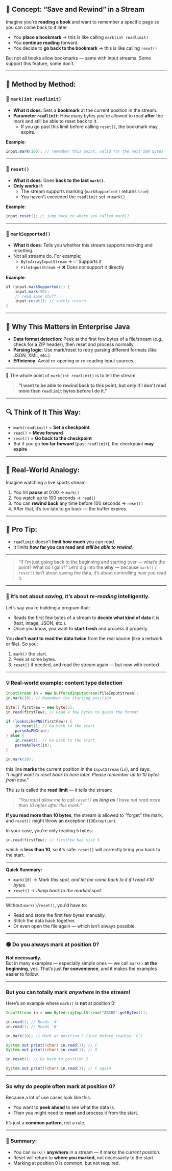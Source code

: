 ## 🧠 Concept: “Save and Rewind” in a Stream

Imagine you're **reading a book** and want to remember a specific page so you can come back to it later.

- You **place a bookmark** → this is like calling `mark(int readlimit)`
- You **continue reading** forward.
- You decide to **go back to the bookmark** → this is like calling `reset()`

But not all books allow bookmarks — same with input streams. Some support this feature, some don’t.

---

## 📘 Method by Method:

### 🔹 `mark(int readlimit)`
- **What it does**: Sets a **bookmark** at the current position in the stream.
- **Parameter `readlimit`**: How many bytes you're allowed to read **after** the mark and still be able to reset back to it.
    - If you go past this limit before calling `reset()`, the bookmark may expire.

**Example**:
```java
input.mark(100); // remember this point, valid for the next 100 bytes
```

---

### 🔹 `reset()`
- **What it does**: Goes **back to the last `mark()`**.
- **Only works** if:
    - The stream supports marking (`markSupported()` returns `true`)
    - You haven't exceeded the `readlimit` set in `mark()`

**Example**:
```java
input.reset(); // jump back to where you called mark()
```

---

### 🔹 `markSupported()`
- **What it does**: Tells you whether this stream supports marking and resetting.
- Not all streams do. For example:
    - `ByteArrayInputStream` → ✅ Supports it
    - `FileInputStream` → ❌ Does *not* support it directly

**Example**:
```java
if (input.markSupported()) {
    input.mark(50);
    // read some stuff
    input.reset(); // safely return
}
```

---

## 💼 Why This Matters in Enterprise Java

- **Data format detection**: Peek at the first few bytes of a file/stream (e.g., check for a ZIP header), then reset and process normally.
- **Parsing logic**: Use mark/reset to retry parsing different formats (like JSON, XML, etc.)
- **Efficiency**: Avoid re-opening or re-reading input sources.

---

🎯 The whole point of `mark(int readlimit)` is to tell the stream:

> **“I want to be able to rewind back to this point, but only if I don’t read more than `readlimit` bytes before I do it.”**

---

## 🔍 Think of It This Way:

- `mark(readlimit)` = **Set a checkpoint**
- `read()` = **Move forward**
- `reset()` = **Go back to the checkpoint**
- But if you go **too far forward** (past `readlimit`), the checkpoint **may expire**

---

## 🧠 Real-World Analogy:

Imagine watching a live sports stream:

1. You hit **pause** at 0:00 → `mark()`
2. You watch up to 100 seconds → `read()`
3. You can **rewind back** any time before 100 seconds → `reset()`
4. After that, it’s too late to go back — the buffer expires.

---

## 🚨 Pro Tip:

- `readlimit` doesn’t **limit how much** you can read.
- It limits **how far you can read and *still be able to rewind***.

---

> “If I’m just going back to the beginning and starting over — what’s the point? What do I gain?”
Let’s dig into the **why** — because `mark()` / `reset()` isn’t about saving the data, it’s about controlling how you read it.

---

### 🔁 It’s not about *saving*, it’s about *re-reading* intelligently.

Let’s say you’re building a program that:
- Reads the first few bytes of a stream to **decide what kind of data** it is (text, image, JSON, etc.).
- Once you know, you want to **start fresh** and process it properly.

You **don’t want to read the data twice** from the real source (like a network or file). So you:
1. `mark()` the start.
2. Peek at some bytes.
3. `reset()` if needed, and read the stream again — but now with context.

---

### 💡 Real-world example: content type detection
```java
InputStream in = new BufferedInputStream(fileInputStream);
in.mark(10); // Remember the starting position

byte[] firstFew = new byte[5];
in.read(firstFew); // Read a few bytes to guess the format

if (looksLikePNG(firstFew)) {
    in.reset(); // Go back to the start
    parseAsPNG(in);
} else {
    in.reset(); // Go back to the start
    parseAsText(in);
}
```

```java
in.mark(10);
```

this line **marks** the current position in the `InputStream` (`in`), and says:  
*"I might want to reset back to here later. Please remember up to 10 bytes from now."*

The `10` is called the **read limit** — it tells the stream:
> *"You must allow me to call `reset()` **as long as** I have not read more than 10 bytes after this mark."*

**If you read more than 10 bytes**, the stream is allowed to "forget" the mark, and `reset()` might throw an exception (`IOException`).

In your case, you're only reading 5 bytes:

```java
in.read(firstFew); // firstFew has size 5
```

which is **less than 10**, so it's safe: `reset()` will correctly bring you back to the start.

---

**Quick Summary:**
- `mark(10)` → *Mark this spot, and let me come back to it if I read ≤10 bytes.*
- `reset()` → *Jump back to the marked spot.*

---

Without `mark()`/`reset()`, you'd have to:
- Read and store the first few bytes manually.
- Stitch the data back together.
- Or even open the file again — which isn’t always possible.

---


### 🟢 Do you **always** mark at position 0?

**Not necessarily.**  
But in many examples — especially simple ones — we call `mark()` **at the beginning**, yes. That’s just **for convenience**, and it makes the examples easier to follow.

---

### But you can totally mark *anywhere* in the stream!

Here’s an example where `mark()` is **not** at position 0:

```java
InputStream in = new ByteArrayInputStream("ABCDE".getBytes());

in.read(); // Reads 'A'
in.read(); // Reads 'B'

in.mark(10); // Mark at position 2 (just before reading 'C')

System.out.print((char) in.read()); // C
System.out.print((char) in.read()); // D

in.reset(); // Go back to position 2

System.out.print((char) in.read()); // C again
```

---

### So why do people often mark at position 0?

Because a lot of use cases look like this:
- You want to **peek ahead** to see what the data is.
- Then you might need to **reset** and process it from the start.

It’s just a **common pattern**, not a rule.

---

### 🔁 Summary:
- You can `mark()` **anywhere** in a stream — it marks the *current position*.
- Reset will return to **where you marked**, not necessarily to the start.
- Marking at position 0 is common, but not required.
